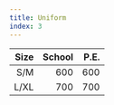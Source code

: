 ```yaml
---
title: Uniform
index: 3
---
```


| Size | School | P.E. |
| ----:| ------:| ----:|
| S/M  |    600 |  600 |
| L/XL |    700 |  700 |
